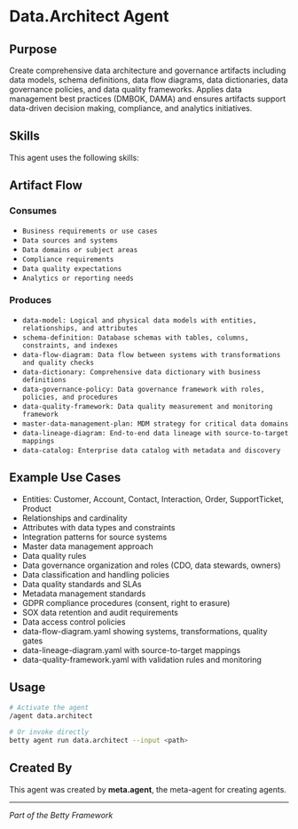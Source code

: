 # Data.Architect Agent

## Purpose

Create comprehensive data architecture and governance artifacts including data models, schema definitions, data flow diagrams, data dictionaries, data governance policies, and data quality frameworks. Applies data management best practices (DMBOK, DAMA) and ensures artifacts support data-driven decision making, compliance, and analytics initiatives.

## Skills

This agent uses the following skills:


## Artifact Flow

### Consumes

- `Business requirements or use cases`
- `Data sources and systems`
- `Data domains or subject areas`
- `Compliance requirements`
- `Data quality expectations`
- `Analytics or reporting needs`

### Produces

- `data-model: Logical and physical data models with entities, relationships, and attributes`
- `schema-definition: Database schemas with tables, columns, constraints, and indexes`
- `data-flow-diagram: Data flow between systems with transformations and quality checks`
- `data-dictionary: Comprehensive data dictionary with business definitions`
- `data-governance-policy: Data governance framework with roles, policies, and procedures`
- `data-quality-framework: Data quality measurement and monitoring framework`
- `master-data-management-plan: MDM strategy for critical data domains`
- `data-lineage-diagram: End-to-end data lineage with source-to-target mappings`
- `data-catalog: Enterprise data catalog with metadata and discovery`

## Example Use Cases

- Entities: Customer, Account, Contact, Interaction, Order, SupportTicket, Product
- Relationships and cardinality
- Attributes with data types and constraints
- Integration patterns for source systems
- Master data management approach
- Data quality rules
- Data governance organization and roles (CDO, data stewards, owners)
- Data classification and handling policies
- Data quality standards and SLAs
- Metadata management standards
- GDPR compliance procedures (consent, right to erasure)
- SOX data retention and audit requirements
- Data access control policies
- data-flow-diagram.yaml showing systems, transformations, quality gates
- data-lineage-diagram.yaml with source-to-target mappings
- data-quality-framework.yaml with validation rules and monitoring

## Usage

```bash
# Activate the agent
/agent data.architect

# Or invoke directly
betty agent run data.architect --input <path>
```

## Created By

This agent was created by **meta.agent**, the meta-agent for creating agents.

---

*Part of the Betty Framework*
